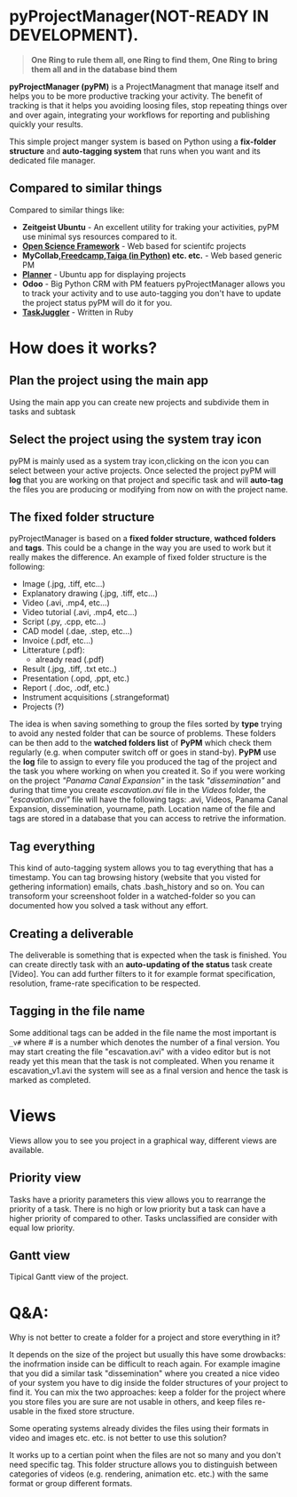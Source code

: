 # pyProjectManager(NOT-READY IN DEVELOPMENT).
> __One Ring to rule them all, one Ring to find them,
One Ring to bring them all and in the database bind them__

**pyProjectManager (pyPM)** is a ProjectManagment that manage itself and helps you to be more productive tracking your activity. The benefit of tracking is that it helps you avoiding loosing files, stop repeating things over and over again, integrating your workflows for reporting and publishing quickly your results. 

This simple project manger system is based on Python using a **fix-folder structure** and **auto-tagging system** that runs when you want and its dedicated file manager.

## Compared to similar things
Compared to similar things like:
  - **Zeitgeist Ubuntu** - An excellent utility for traking your activities, pyPM use minimal sys resources compared to it.
  - **[Open Science Framework](https://github.com/centerforopenscience)** - Web based for scientifc projects
  - **MyCollab,[Freedcamp](https://freedcamp.com/),[Taiga (in Python)](https://taiga.io/) etc. etc.** - Web based generic PM
  - **[Planner](https://wiki.gnome.org/action/show/Apps/Planner?action=show&redirect=Planner)** - Ubuntu app for displaying projects
  - **Odoo** - Big Python CRM with PM featuers
pyProjectManager allows you to track your activity and to use auto-tagging you don't have to update the project status pyPM will do it for you.
  - [**TaskJuggler**](http://taskjuggler.org/download.html) - Written in Ruby


# How does it works?
## Plan the project using the main app
Using the main app you can create new projects and subdivide them in tasks and subtask 
## Select the project using the system tray icon
pyPM is mainly used as a system tray icon,clicking on the icon you can select between your active projects. Once selected the project pyPM will **log** that you are working on that project and specific task and will **auto-tag** the files you are producing or modifying from now on with the project name.
## The fixed folder structure 
pyProjectManager is based on a **fixed folder structure**, **wathced folders** and **tags**. This could be a change in the way you are used to work but it really makes the difference. An example of fixed folder structure is the following:

  - Image (.jpg, .tiff, etc...)
  - Explanatory drawing  (.jpg, .tiff, etc...) 
  - Video  (.avi, .mp4, etc...)
  - Video tutorial (.avi, .mp4, etc...)
  - Script  (.py, .cpp, etc...)
  - CAD model  (.dae, .step, etc...)
  - Invoice  (.pdf, etc...)
  - Litterature (.pdf):
       - already read (.pdf)
  - Result (.jpg, .tiff, .txt etc..)
  - Presentation (.opd, .ppt, etc.)
  - Report ( .doc, .odf, etc.)
  - Instrument acquisitions (.strangeformat)
  - Projects (?)
  
The idea is when saving something to group the files sorted by **type** trying to avoid any nested folder that can be source of problems. These folders can be then add to the **watched folders list** of **PyPM** which check them regularly (e.g. when computer switch off or goes in stand-by). **PyPM** use the **log** file to assign to every file you produced the tag of the project and the task you where working on when you created it. So if you were working on the project _"Panama Canal Expansion"_ in the task _"dissemination"_ and during that time you create _escavation.avi_ file in the _Videos_ folder, the _"escavation.avi"_ file will have the following tags: .avi, Videos, Panama Canal Expansion, dissemination, yourname, path. Location name of the file and tags are stored in a database that you can access to retrive the information.

## Tag everything 
This kind of auto-tagging system allows you to tag everything that has a timestamp. You can tag browsing history (website that you visted for gethering information) emails, chats .bash_history and so on. You can transoform your screenshoot folder in a watched-folder so you can documented how you solved a task without any effort.

## Creating a deliverable 
The deliverable is something that is expected when the task is finished. You can create directly task with an **auto-updating of the status** task create [Video]. You can add further filters to it for example format specification, resolution, frame-rate specification to be respected.  

## Tagging in the file name
Some additional tags can be added in the file name the most important is `_v#` where # is a number which denotes the number of a final version. You may start creating the file "escavation.avi" with a video editor but is not ready yet this mean that the task is not compleated. When you rename it escavation_v1.avi the system will see as a final version and hence the task is marked as completed.

# Views
Views allow you to see you project in a graphical way, different views are available. 

## Priority view 
Tasks have a priority parameters this view allows you to rearrange the priority of a task. There is no high or low priority but a task can have a higher priority of compared to other. Tasks unclassified are consider with equal low priority.

## Gantt view 
Tipical Gantt view of the project. 
 

# Q&A:
Why is not better to create a folder for a project and store everything in it?

It depends on the size of the project but usually this have some drowbacks: the inofrmation inside can be difficult to reach again. For example imagine that you did a similar task "dissemination" where you created a nice video of your system you have to dig inside the folder structures of your project to find it. You can mix the two approaches: keep a folder for the project where you store files you are sure are not usable in others, and keep files re-usable in the fixed store structure.


Some operating systems already divides the files using their formats in video and images etc. etc. is not better to use this solution? 

It works up to a certian point when the files are not so many and you don't need specific tag. This folder structure allows you to distinguish between categories of videos (e.g. rendering, animation etc. etc.) with the same format or group different formats.
